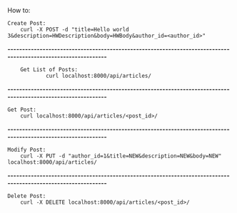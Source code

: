 How to:

	Create Post:
		curl -X POST -d "title=Hello world 3&description=HWDescription&body=HWBody&author_id=<author_id>"
**--------------------------------------------------------------------------------------------------------------**

        Get List of Posts:
                curl localhost:8000/api/articles/

**--------------------------------------------------------------------------------------------------------------**

	Get Post:
		curl localhost:8000/api/articles/<post_id>/

**--------------------------------------------------------------------------------------------------------------**

	Modify Post:
		curl -X PUT -d "author_id=1&title=NEW&description=NEW&body=NEW" localhost:8000/api/articles/

**--------------------------------------------------------------------------------------------------------------**

	Delete Post:
		curl -X DELETE localhost:8000/api/articles/<post_id>/

